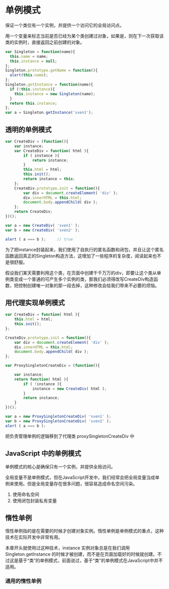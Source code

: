 # 单例模式

保证一个类仅有一个实例，并提供一个访问它的全局访问点。

用一个变量来标志当前是否已经为某个类创建过对象，如果是，则在下一次获取该类的实例时，直接返回之前创建的对象。

```javascript
var Singleton = function(name){
  this.name = name;
  this.instance = null;
};
Singleton.prototype.getName = function(){
  alert(this.name);
};
Singleton.getInstance = function(name){
  if (!this.instance){
    this.instance = new Singleton(name);
  }
  return this.instance;
};
var a = Singleton.getInstance('sven1');
```

## 透明的单例模式

```javascript
var CreateDiv = (function(){
    var instance;
    var CreateDiv = function( html ){
        if ( instance ){
            return instance;
        }
        this.html = html;
        this.init();
        return instance = this;
    };
    CreateDiv.prototype.init = function(){
        var div = document.createElement( 'div' );
        div.innerHTML = this.html;
        document.body.appendChild( div );
    };
    return CreateDiv;
})();

var a = new CreateDiv( 'sven1' );
var b = new CreateDiv( 'sven2' );

alert ( a === b );     // true
```

为了把instance封装起来，我们使用了自执行的匿名函数和闭包，并且让这个匿名函数返回真正的Singleton构造方法，这增加了一些程序的复杂度，阅读起来也不是很舒服。

假设我们某天需要利用这个类，在页面中创建千千万万的div，即要让这个类从单例类变成一个普通的可产生多个实例的类，那我们必须得改写CreateDiv构造函数，把控制创建唯一对象的那一段去掉，这种修改会给我们带来不必要的烦恼。

## 用代理实现单例模式

```javascript
var CreateDiv = function( html ){
    this.html = html;
    this.init();
};

CreateDiv.prototype.init = function(){
    var div = document.createElement( 'div' );
    div.innerHTML = this.html;
    document.body.appendChild( div );
};

var ProxySingletonCreateDiv = (function(){

    var instance;
    return function( html ){
        if ( !instance ){
            instance = new CreateDiv( html );
        }
        return instance;
    }
})();

var a = new ProxySingletonCreateDiv( 'sven1' );
var b = new ProxySingletonCreateDiv( 'sven2' );
alert ( a === b );
```

把负责管理单例的逻辑移到了代理类 proxySingletonCreateDiv 中

## JavaScript 中的单例模式

单例模式的核心是确保只有一个实例，并提供全局访问。

全局变量不是单例模式，但在JavaScript开发中，我们经常会把全局变量当成单例来使用。但是全局变量存在很多问题，很容易造成命名空间污染。

1. 使用命名空间
2. 使用闭包封装私有变量

## 惰性单例

惰性单例指的是在需要的时候才创建对象实例。惰性单例是单例模式的重点，这种技术在实际开发中非常有用。

本章开头就使用过这种技术，instance 实例对象总是在我们调用Singleton.getInstance 的时候才被创建，而不是在页面加载好的时候就创建。不过这是基于“类”的单例模式，前面说过，基于“类”的单例模式在JavaScript中并不适用。

### 通用的惰性单例

